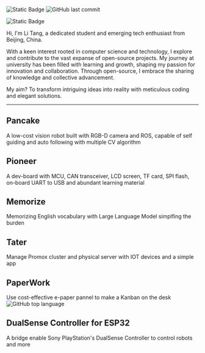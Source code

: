 ![Static Badge](https://img.shields.io/badge/HEXO-Blog-gray?style=for-the-badge&logo=hexo&logoColor=white&link=https%3A%2F%2Fblog.protium.top) ![GitHub last commit](https://img.shields.io/github/last-commit/TANG617/tang617.github.io?style=for-the-badge&label=LAST%20UPDATE)


![Static Badge](https://img.shields.io/badge/Notion-TimeLine-gray?style=for-the-badge&logo=notion&logoColor=white&labelColor=light_gray&link=https%3A%2F%2Ftimli.notion.site%2F)


Hi, I'm Li Tang, a dedicated student and emerging tech enthusiast from Beijing, China. 

With a keen interest rooted in computer science and technology, I explore and contribute to the vast expanse of open-source projects. My journey at university has been filled with learning and growth, shaping my passion for innovation and collaboration. Through open-source, I embrace the sharing of knowledge and collective advancement. 

My aim? To transform intriguing ideas into reality with meticulous coding and elegant solutions.


---


## Pancake
A low-cost vision robot built with RGB-D camera and ROS, capable of self guiding and auto following with multiple CV algorithm

## Pioneer
A dev-board with MCU, CAN transceiver, LCD screen, TF card, SPI flash, on-board UART to USB and abundant learning material

## Memorize
Memorizing English vocabulary with Large Language Model simplfing the burden

## Tater
Manage Promox cluster and physical server with IOT devices and a simple app

## PaperWork
Use cost-effective e-paper pannel to make a Kanban on the desk
![GitHub top language](https://img.shields.io/github/languages/top/TANG617/ePaper?style=for-the-badge)


## DualSense Controller for ESP32
A bridge enable Sony PlayStation's DualSense Controller to control robots and more





